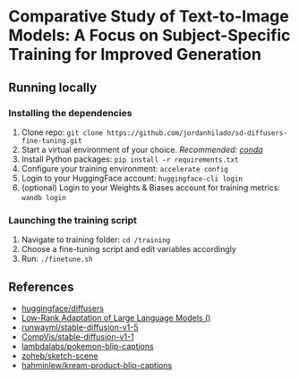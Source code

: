 # Comparative Study of Text-to-Image Models: A Focus on Subject-Specific Training for Improved Generation

## Running locally

### Installing the dependencies

1. Clone repo: `git clone https://github.com/jordanhilado/sd-diffusers-fine-tuning.git`
2. Start a virtual environment of your choice. *Recommended: [conda](https://docs.conda.io/en/latest/)* 
3. Install Python packages: `pip install -r requirements.txt`
4. Configure your training environment: `accelerate config`
5. Login to your HuggingFace account: `huggingface-cli login`
6. (optional) Login to your Weights & Biases account for training metrics: `wandb login`

### Launching the training script

1. Navigate to training folder: `cd /training`
2. Choose a fine-tuning script and edit variables accordingly
3. Run: `./finetune.sh`

## References

- [huggingface/diffusers](https://github.com/huggingface/diffusers)
- [Low-Rank Adaptation of Large Language Models ()](https://huggingface.co/docs/diffusers/training/#lowrank-adaptation-of-large-language-models-)
- [runwayml/stable-diffusion-v1-5](https://huggingface.co/runwayml/stable-diffusion-v1-5)
- [CompVis/stable-diffusion-v1-1](https://huggingface.co/CompVis/stable-diffusion-v1-1)
- [lambdalabs/pokemon-blip-captions](https://huggingface.co/datasets/lambdalabs/pokemon-blip-captions)
- [zoheb/sketch-scene](https://huggingface.co/datasets/zoheb/sketch-scene)
- [hahminlew/kream-product-blip-captions](https://huggingface.co/datasets/hahminlew/kream-product-blip-captions)
